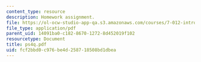 ```yaml
---
content_type: resource
description: Homework assignment.
file: https://ol-ocw-studio-app-qa.s3.amazonaws.com/courses/7-012-introduction-to-biology-fall-2004/fcf2bbd0c976be4d258718508bd1dbea_ps4q.pdf
file_type: application/pdf
parent_uid: 14091ba0-c182-8670-1272-8d452019f102
resourcetype: Document
title: ps4q.pdf
uid: fcf2bbd0-c976-be4d-2587-18508bd1dbea
---
```

